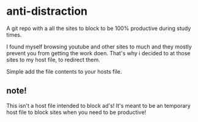 # anti-distraction
A git repo with a all the sites to block to be 100% productive during study times.

I found myself browsing youtube and other sites to much and they mostly prevent you from getting the work doen.
That's why i  decided to at those sites to my host file, to redirect them.

Simple add the file contents to your hosts file.

## note!
This isn't a host file intended to block ad's! 
It's meant to be an temporary host file to block sites when you need to be productive! 
